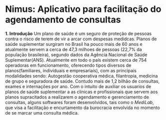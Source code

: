 # Nimus: Aplicativo para facilitação do agendamento de consultas

**1. Introdução**
Um plano de saúde é um seguro de proteção de pessoas contra o risco de terem de vir a arcar com despesas medidcas. 
Planos de saúde suplementar surgiram no Brasil ha pouco mais de 60 anos e atualmente servem a cerca de 47,3 milhoes de pessoas (22,7% da população brasileira), segundo dados da Agência Nacional de Saúde Suplementar(ANS). 
Atualmente em todo o país existem cerca de 754 operadoras em funcionamento, oferecendo tipos diversos de planos(familiares, individuais e empresariais), com as principais modalidades sendo: Autogestão cooperativa médica, filantropia, medicina de grupo e seguradora de saúde. 
Contudo mais de 1,2 bilhão de consultas, exames e internações por ano.
Com o intuito de auxiliar os usuarios de planos de saúde suplementar a as clinicas e profissionais que servem  aos planos supracitados a realizarem o agendamento e gerenciamento de consultas, alguns softwares foram desenvolvidos, tais como  o *MediLab*, que visa a facilitação e encurtamento da burocracia envolvida no momento de se marcar uma consulta médica.
